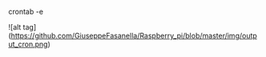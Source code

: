 crontab -e

![alt tag] (https://github.com/GiuseppeFasanella/Raspberry_pi/blob/master/img/output_cron.png)
